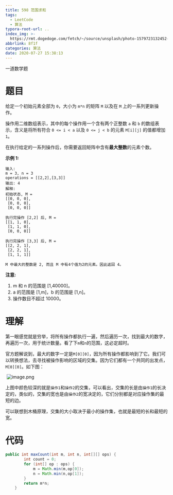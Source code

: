 ```yaml
---
title: 598 范围求和
tags:
  - LeetCode
  - 算法
typora-root-url: ..
index_img: >-
  https://rmt.dogedoge.com/fetch/~/source/unsplash/photo-1579723132452-ff50a3acd299?auto=format&fit=crop&w=500&q=75
abbrlink: 8f1f
categories: 算法
date: 2020-07-27 15:38:13
---
```


一道数学题

<!-- more -->

# 题目

给定一个初始元素全部为 `0`，大小为 `m*n` 的矩阵 `M` 以及在 `M` 上的一系列更新操作。

操作用二维数组表示，其中的每个操作用一个含有两个正整数 `a` 和 `b` 的数组表示，含义是将所有符合 `0 <= i < a` 以及 `0 <= j < b` 的元素 `M[i][j]` 的值都增加 `1`。

在执行给定的一系列操作后，你需要返回矩阵中含有**最大整数**的元素个数。

**示例 1:**

```
输入: 
m = 3, n = 3
operations = [[2,2],[3,3]]
输出: 4
解释: 
初始状态, M = 
[[0, 0, 0],
 [0, 0, 0],
 [0, 0, 0]]

执行完操作 [2,2] 后, M = 
[[1, 1, 0],
 [1, 1, 0],
 [0, 0, 0]]

执行完操作 [3,3] 后, M = 
[[2, 2, 1],
 [2, 2, 1],
 [1, 1, 1]]

M 中最大的整数是 2, 而且 M 中有4个值为2的元素。因此返回 4。
```

**注意:**

1. m 和 n 的范围是 [1,40000]。
2. a 的范围是 [1,m]，b 的范围是 [1,n]。
3. 操作数目不超过 10000。

# 理解

​	第一眼感觉就是穷举，将所有操作都执行一遍，然后遍历一次，找到最大的数字，再遍历一次，用于统计数量。看了下`m`和`n`的范围，这必定超时。

​	官方题解说到，最大的数字一定是`M[0][0]`，因为所有操作都影响到了它。我们可以转换想法，去寻找被操作影响的区域的交集。因为它们都有一个共同的出发点，`M[0][0]`。如下图：

​	![image.png](/img/%60598-%E8%8C%83%E5%9B%B4%E6%B1%82%E5%92%8C%60/26e0a0c8beab6fcc0edfc099a9188179210b6b627f5a77970b672338a99f864a-image.png)

​	上图中颜色较深的就是`操作1`和`操作2`的交集，可以看出，交集的长是由`操作1`的长决定的，类似的，交集的宽也是由`操作2`的宽决定的，它们分别都是对应操作集的最短的边。

​	可以联想到木桶原理，交集的大小取决于最小的操作集，也就是最短的长和最短的宽。

# 代码

```java
public int maxCount(int m, int n, int[][] ops) {
        int count = 0;
        for (int[] op : ops) {
            m = Math.min(m,op[0]);
            n = Math.min(n,op[1]);
        }
        return m*n;
    }
```

